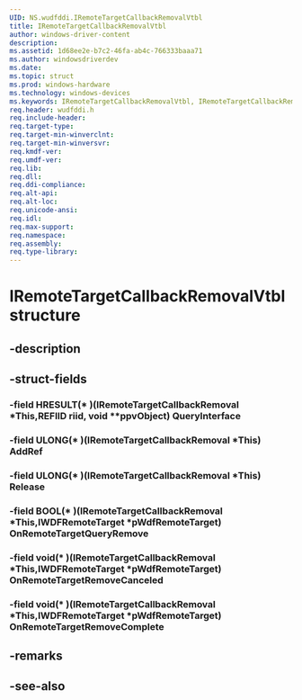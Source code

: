 ```yaml
---
UID: NS.wudfddi.IRemoteTargetCallbackRemovalVtbl
title: IRemoteTargetCallbackRemovalVtbl
author: windows-driver-content
description: 
ms.assetid: 1d68ee2e-b7c2-46fa-ab4c-766333baaa71
ms.author: windowsdriverdev
ms.date: 
ms.topic: struct
ms.prod: windows-hardware
ms.technology: windows-devices
ms.keywords: IRemoteTargetCallbackRemovalVtbl, IRemoteTargetCallbackRemovalVtbl
req.header: wudfddi.h
req.include-header:
req.target-type:
req.target-min-winverclnt:
req.target-min-winversvr:
req.kmdf-ver:
req.umdf-ver:
req.lib:
req.dll:
req.ddi-compliance:
req.alt-api:
req.alt-loc:
req.unicode-ansi:
req.idl:
req.max-support:
req.namespace:
req.assembly:
req.type-library:
---
```


# IRemoteTargetCallbackRemovalVtbl structure

## -description



## -struct-fields

### -field HRESULT(* )(IRemoteTargetCallbackRemoval *This,REFIID riid, void **ppvObject) QueryInterface			
 	
### -field ULONG(* )(IRemoteTargetCallbackRemoval *This) AddRef			
 	
### -field ULONG(* )(IRemoteTargetCallbackRemoval *This) Release			
 	
### -field BOOL(* )(IRemoteTargetCallbackRemoval *This,IWDFRemoteTarget *pWdfRemoteTarget) OnRemoteTargetQueryRemove			
 	
### -field void(* )(IRemoteTargetCallbackRemoval *This,IWDFRemoteTarget *pWdfRemoteTarget) OnRemoteTargetRemoveCanceled			
 	
### -field void(* )(IRemoteTargetCallbackRemoval *This,IWDFRemoteTarget *pWdfRemoteTarget) OnRemoteTargetRemoveComplete			
 	
## -remarks

## -see-also